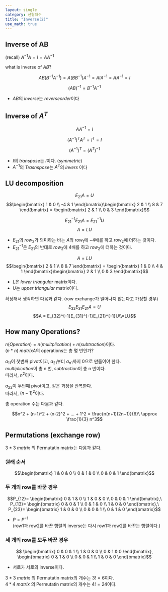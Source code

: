```yaml
---
layout: single
category: 선형대수
title: "Inverse(2)"
use_math: true
---
```


## Inverse of AB

(recall) $A^{-1}A = I = AA^{-1}$

what is inverse of $AB$?

$$AB(B^{-1}A^{-1}) = A(BB^{-1})A^{-1} = AIA^{-1} = AA^{-1} = I$$

$$(AB)^{-1} = B^{-1}A^{-1}$$ 

- $AB$의 $inverse$는 $reverse order$이다

## Inverse of $A^T$

$$AA^{-1} = I$$

$$(A^{-1})^TA^T = I^T =I$$

$$(A^{-1})^T = (A^T)^{-1}$$


- $I$의 $transpose$는 $I$이다. ($symmetric$)
- $A^{-1}$의 $Trasnspose$는 $A^T$의 $invers$ 이다

## LU decomposition
$$E_{21}A = U$$
$$\begin{bmatrix} 1 & 0 \\ -4 & 1 \end{bmatrix}\begin{bmatrix} 2 & 1 \\ 8 & 7 \end{bmatrix} = \begin{bmatrix} 2 & 1 \\ 0 & 3 \end{bmatrix}$$

$$E_{21}^{-1}E_{21}A = E_{21}^{-1}U$$
$$A = LU$$

- $E_{21}$의 $row_2$가 의미하는 바는 $A$의 $row_1$에 $-4$배를 하고 $row_2$에 더하는 것이다.
- $E_{21}^{-1}$은 $E_{21}$의 반대로 $row_2$에 $4$배를 하고 $row_2$에 더하는 것이다.

$$A = LU$$
$$\begin{bmatrix} 2 & 1 \\ 8 & 7 \end{bmatrix} = \begin{bmatrix} 1 & 0 \\ 4 & 1 \end{bmatrix}\begin{bmatrix} 2 & 1 \\ 0 & 3 \end{bmatrix}$$

- $L$은 $lower\;triangular$ matrix이다.
- $U$는 $upper\;triangular$ matrix이다.

확장해서 생각하면 다음과 같다. 
(row exchange가 일어나지 않는다고 가정할 경우)
$$E_{32}E_{31}E_{21}A = U$$
$$A = E_{32}^{-1}E_{31}^{-1}E_{21}^{-1}U\\=LU$$

## How many Operations?
$n(Operation) = n(mulitplication) + n(subtraction)$이다.\
$(n\ * \ n) \ matrix  A$의 operations는 총 몇 번인가?

$a_{11}$이 첫번째 pivot이고, $a_{21}$부터 $a_{n1}$까지 0으로 만들어야 한다.\
$multiplication$이 총 n 번, $subtraction$이 총 n 번이다.\
따라서, $n^2$이다.

$a_{22}$이 두번째 pivot이고, 같은 과정을 반복한다. \
따라서, $(n-1)^2$이다.

총 operation 수는 다음과 같다.

$$n^2 + (n-1)^2 + (n-2)^2 + ... + 1^2 = \frac{n(n+1)(2n+1)}{6}\ \approx \frac{1}{3} n^3$$

## Permutations (exchange row)

$3*3 \ matrix$ 의 Permutatin matrix는 다음과 같다.

### 원래 순서 

$$\begin{bmatrix} 1 & 0 & 0 \\ 0 & 1 & 0 \\ 0 & 0 & 1 \end{bmatrix}$$

### 두 개의 row를 바꾼 경우

$$P_{12}= \begin{bmatrix} 0 & 1 & 0 \\ 1 & 0 & 0 \\ 0 & 0 & 1 \end{bmatrix},\ P_{13}= \begin{bmatrix} 0 & 0 & 1 \\ 0 & 1 & 0 \\ 1 & 0 & 0 \end{bmatrix},\ P_{23}= \begin{bmatrix} 1 & 0 & 0 \\ 0 & 0 & 1 \\ 0 & 1 & 0 \end{bmatrix}$$

- $P = P^{-1}$\
(row1과 row2를 바꾼 행렬의 inverse는 다시 row1과 row2를 바꾸는 행렬이다.)

### 세 개의 row를 모두 바꾼 경우

$$ \begin{bmatrix} 0 & 0 & 1 \\ 1 & 0 & 0 \\ 0 & 1 & 0 \end{bmatrix}, \begin{bmatrix} 0 & 1 & 0 \\ 0 & 0 & 1 \\ 1 & 0 & 0 \end{bmatrix}$$

- 서로가 서로의 inverse이다.

 $3*3 \ matrix$ 의 Permutatin matrix의 개수는 $3! = 6$이다. \
 $4*4 \ matrix$ 의 Permutatin matrix의 개수는 $4! = 24$이다.